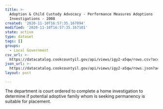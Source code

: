 ```yaml
---
title: >-
  Adoption & Child Custody Advocacy - Performance Measures Adoptions
  Investigations - 2008
created: '2020-11-10T16:57:35.167094'
modified: '2020-11-10T16:57:35.167101'
state: active
type: dataset
tags: []
groups:
  - Local Government
csv_url: >-
  https://datacatalog.cookcountyil.gov/api/views/igy2-a5qw/rows.csv?accessType=DOWNLOAD
json_url: >-
  https://datacatalog.cookcountyil.gov/api/views/igy2-a5qw/rows.json?accessType=DOWNLOAD
layout: post

---
```

The department is court ordered to complete a home investigation to determine if potential adoptive family whom is seeking permanency is suitable for placement.
